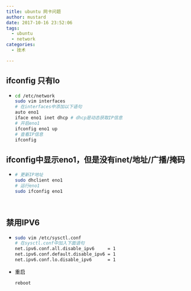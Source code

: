 ```yaml
---
title: ubuntu 网卡问题
author: mustard
date: 2017-10-16 23:52:06
tags:
  - ubuntu
  - network
categories:
  - 技术

---
```


## ifconfig 只有lo

* ```bash
  cd /etc/network
  sudo vim interfaces
  # 在interfaces中添加以下语句
  auto eno1
  iface eno1 inet dhcp # dhcp是动态获取IP信息
  # 开启eno1 
  ifconfig eno1 up 
  # 查看IP信息
  ifconfig
  ```

## ifconfig中显示eno1，但是没有inet/地址/广播/掩码

* ```bash
  # 更新IP地址
  sudo dhclient eno1
  # 运行eno1
  sudo ifconfig eno1
  ```

  ​

## 禁用IPV6

* ```bash
  sudo vim /etc/sysctl.conf
  # 在sysctl.conf中加入下面语句
  net.ipv6.conf.all.disable_ipv6     = 1
  net.ipv6.conf.default.disable_ipv6 = 1
  net.ipv6.conf.lo.disable_ipv6      = 1
  ```

* 重启

  ```bash
  reboot
  ```

  ​